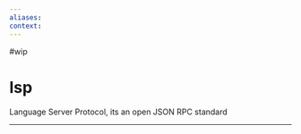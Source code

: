 ```yaml
---
aliases:
context:
---
```


#wip

# lsp

Language Server Protocol, its an open JSON RPC standard

---
